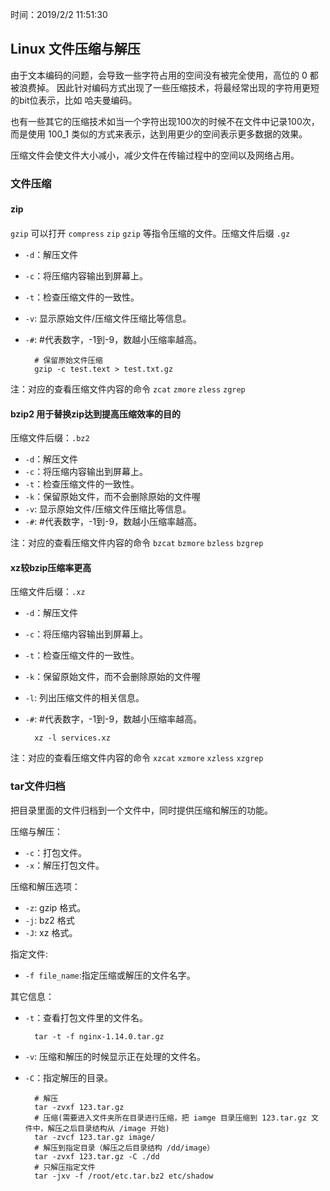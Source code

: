 时间：2019/2/2 11:51:30 

## Linux 文件压缩与解压  

由于文本编码的问题，会导致一些字符占用的空间没有被完全使用，高位的 0 都被浪费掉。 因此针对编码方式出现了一些压缩技术，将最经常出现的字符用更短的bit位表示，比如 哈夫曼编码。

也有一些其它的压缩技术如当一个字符出现100次的时候不在文件中记录100次，而是使用 100_1 类似的方式来表示，达到用更少的空间表示更多数据的效果。

压缩文件会使文件大小减小，减少文件在传输过程中的空间以及网络占用。

### 文件压缩 

#### zip　  

`gzip` 可以打开 `compress` `zip` `gzip` 等指令压缩的文件。压缩文件后缀 `.gz`

* `-d`：解压文件
* `-c`：将压缩内容输出到屏幕上。
* `-t`：检查压缩文件的一致性。 
* `-v`: 显示原始文件/压缩文件压缩比等信息。
* `-#`: #代表数字，-1到-9，数越小压缩率越高。

		# 保留原始文件压缩
		gzip -c test.text > test.txt.gz

注：对应的查看压缩文件内容的命令 `zcat` `zmore` `zless` `zgrep`

#### bzip2 用于替换zip达到提高压缩效率的目的 

压缩文件后缀：`.bz2`

* `-d`：解压文件
* `-c`：将压缩内容输出到屏幕上。
* `-t`：检查压缩文件的一致性。 
* `-k`：保留原始文件，而不会删除原始的文件喔
* `-v`: 显示原始文件/压缩文件压缩比等信息。
* `-#`: #代表数字，-1到-9，数越小压缩率越高。

注：对应的查看压缩文件内容的命令 `bzcat` `bzmore` `bzless` `bzgrep`  

#### xz较bzip压缩率更高   

压缩文件后缀：`.xz`

* `-d`：解压文件
* `-c`：将压缩内容输出到屏幕上。
* `-t`：检查压缩文件的一致性。 
* `-k`：保留原始文件，而不会删除原始的文件喔
* `-l`: 列出压缩文件的相关信息。
* `-#`: #代表数字，-1到-9，数越小压缩率越高。

		xz -l services.xz

注：对应的查看压缩文件内容的命令 `xzcat` `xzmore` `xzless` `xzgrep`   

### tar文件归档

把目录里面的文件归档到一个文件中，同时提供压缩和解压的功能。

压缩与解压：   

* `-c`：打包文件。
* `-x`：解压打包文件。  

压缩和解压选项：

* `-z`: gzip 格式。
* `-j`: bz2 格式
* `-J`: xz 格式。

指定文件:

* `-f file_name`:指定压缩或解压的文件名字。

其它信息：

* `-t`：查看打包文件里的文件名。

		tar -t -f nginx-1.14.0.tar.gz
* `-v`: 压缩和解压的时候显示正在处理的文件名。
* `-C`：指定解压的目录。

		# 解压
		tar -zvxf 123.tar.gz
		# 压缩(需要进入文件夹所在目录进行压缩，把 iamge 目录压缩到 123.tar.gz 文件中，解压之后目录结构从 /image 开始)
		tar -zvcf 123.tar.gz image/
		# 解压到指定目录（解压之后目录结构 /dd/image）
		tar -zvxf 123.tar.gz -C ./dd
		# 只解压指定文件
		tar -jxv -f /root/etc.tar.bz2 etc/shadow